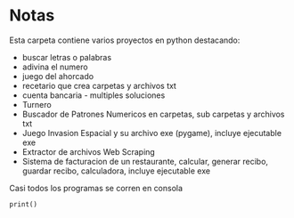 # Notas
Esta carpeta contiene varios proyectos en python destacando: 

* buscar letras o palabras
* adivina el numero
* juego del ahorcado
* recetario que crea carpetas y archivos txt
* cuenta bancaria - multiples soluciones
* Turnero
* Buscador de Patrones Numericos en carpetas, sub carpetas y archivos txt
* Juego Invasion Espacial y su archivo exe (pygame), incluye ejecutable exe
* Extractor de archivos Web Scraping
* Sistema de facturacion de un restaurante, calcular, generar recibo, guardar recibo, calculadora, incluye ejecutable exe


Casi todos los programas se corren en consola
```
print()
```

